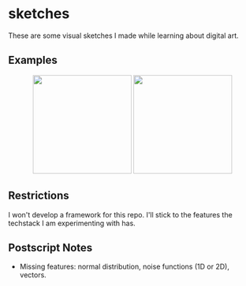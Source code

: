 # sketches

These are some visual sketches I made while learning about digital art.

## Examples

<p float="left" align="middle">
  <img src="imgs/noc1.png" width="200" />
  <img src="imgs/noc2.png" width="200" />
</p>

## Restrictions

I won't develop a framework for this repo. I'll stick to the features the techstack I am experimenting with has.

## Postscript Notes

- Missing features: normal distribution, noise functions (1D or 2D), vectors.
